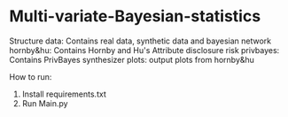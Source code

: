 # Multi-variate-Bayesian-statistics
Structure
   data: Contains real data, synthetic data and bayesian network
   hornby&hu: Contains Hornby and Hu's Attribute disclosure risk
   privbayes: Contains PrivBayes synthesizer
   plots: output plots from hornby&hu

How to run:

1. Install requirements.txt
2. Run Main.py